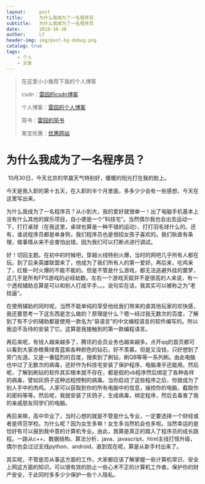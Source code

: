 ```yaml
---
layout:     post
title:      为什么我成为了一名程序员
subtitle:   为什么我成为了一名程序员
date:       2018-10-30
author:     LY
header-img: img/post-bg-debug.png
catalog: true
tags:
    - 个人
    - 文章
---
```


> 在这里小小推荐下我的个人博客
>
> csdn：[雷园的csdn博客](https://blog.csdn.net/leiyuan2580)
>
> 个人博客：[雷园的个人博客](https://imlcl.store)
>
> 简书：[雷园的简书](https://www.jianshu.com/u/016322e40e1f)
>
> 某宝优惠：[优惠网站](www.innerstudent.group)

# 为什么我成为了一名程序员？

​	10月30日，今天北京的早晨天气特别好，暖暖的阳光打在我的脸上。

​	今天是我入职的第十五天，在入职的半个月里面，多多少少会有一些感想，今天在这里写出来。

​	为什么我成为了一名程序员？从小到大，我的爱好就很单一！出了电脑手机基本上没有什么其他的娱乐项目，自小便是一个”科技宅“。当然偶尔我也会出去运动一下，打打桌球（在我这里，桌球也算是一种不错的运动）、打打羽毛球什么的。还有，谁说程序员都是单身狗，我们程序员也是很招女孩子喜欢的。我们耿直有条理，做事情从来不会害怕出错，因为我们可以打断点进行调试。

​	好！切回主题。在初中的时候吧，穿越火线特别火爆，当时的网吧几乎所有人都在玩。到了后来英雄联盟来了，他成为了我们所有人的第一爱好。再后来，吃鸡来了，红极一时火爆的不能不能的。但是不管是什么游戏，都无法逃避外挂的噩梦，这几乎是所有FPS游戏的必经劫数。左右一个游戏天赋并不是很高的人来说，有一个透视辅助总算是可以和别人打成平手。。。说句实在话，我其实可以被称之为”老挂逼“。

​	在使用辅助的同时呢，当然不能单纯的享受他给我们带来的虐其他玩家的欢快感，我还要思考一下这东西是怎么做的？原理是什么？嗯～经过我无数次的百度，了解到了有不少的辅助都是使用一款名为“易语言”的中文编程语言的软件编写的。所以我迫不及待的安装了它。这算是我接触到的第一款编程语言。

​	再后来呢，有钱人越来越多了，腾讯的会员业务也越来越多。点开qq的首页都可以看到大家赤橙黄绿青蓝紫各种颜色的钻石，好不羡慕。但是又没钱，只好想到了旁门左道。又是一番猛烈的百度，搜索到了刷钻，刷QB等等一系列刷。由此电脑也中过了无数次的病毒，还好作为科技宅安装了保护程序，电脑凑乎还能用。然后呢，了解到刷钻的软件其实根本就不存在，都是假的vb程序然后绑定了各种各样的病毒，譬如灰鸽子这种远程控制的病毒。当你启动了这些程序之后，你就成为了别人手中的肉鸡。人家可以获取到你的所有电脑中的信息，操控你的电脑，截取你的密码等等。然后呢，我就安装了灰鸽子，生成病毒，绑定程序，然后去毒害了我的亲戚朋友同学们的电脑。

​	再后来嘛，高中毕业了，当时心想的就是不管是什么专业，一定要选择一个财经或者是师范学校。为什么呢？因为女生多嘛！女生多当然机会也多啦。当然幸运的是恰好有可以报到我中意的计算机专业。由此，我算是真正的踏入了程序员的成长路程。一路从c++、数据结构、算法分析、java、javascript、html主线打怪升级，偶尔也会过过支线python、android，直到现在呢，算是从新手村出来了。

​	其实呢，不管是否从事这方面的工作，大家都应该了解掌握一些计算机常识、安全上网这方面的知识。可以很有效的防止一些心术不正的计算机工作者。保护你的财产安全，于此同时多多少少保护一些个人隐私。